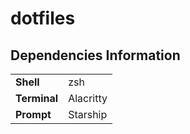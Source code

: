 # dotfiles


## Dependencies Information

<table>
  <tr>
    <td><b>Shell</b></td>
    <td>zsh</a></td>
  <tr>
  <tr>
    <td><b>Terminal</b></td>
    <td>Alacritty</a></td>
  <tr>
  <tr>
    <td><b>Prompt</b></td>
    <td>Starship</a></td>
  <tr>
</table>
